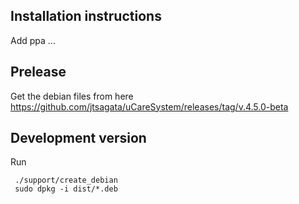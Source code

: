 ## Installation instructions
Add ppa ...

## Prelease

Get the debian files from here
https://github.com/jtsagata/uCareSystem/releases/tag/v.4.5.0-beta

## Development version
Run

     ./support/create_debian
     sudo dpkg -i dist/*.deb
     
      

  


